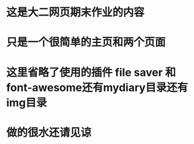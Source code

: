 # 这是大二网页期末作业的内容

# 只是一个很简单的主页和两个页面
# 这里省略了使用的插件 file saver 和 font-awesome还有mydiary目录还有img目录
# 做的很水还请见谅
